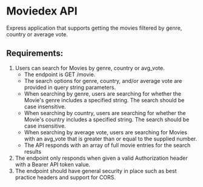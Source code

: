 # Moviedex API

Express application that supports getting the movies filtered by genre, country or average vote.

## Requirements:

1. Users can search for Movies by genre, country or avg_vote.
   - The endpoint is GET /movie.
   - The search options for genre, country, and/or average vote are provided in query string parameters.
   - When searching by genre, users are searching for whether the Movie's genre includes a specified string. The search should be case insensitive.
   - When searching by country, users are searching for whether the Movie's country includes a specified string. The search should be case insensitive.
   - When searching by average vote, users are searching for Movies with an avg_vote that is greater than or equal to the supplied number.
   - The API responds with an array of full movie entries for the search results
2. The endpoint only responds when given a valid Authorization header with a Bearer API token value.
3. The endpoint should have general security in place such as best practice headers and support for CORS.
